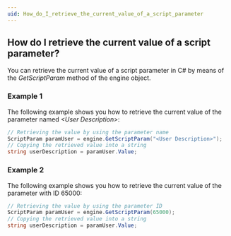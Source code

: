 ```yaml
---
uid: How_do_I_retrieve_the_current_value_of_a_script_parameter
---
```


## How do I retrieve the current value of a script parameter?

You can retrieve the current value of a script parameter in C# by means of the *GetScriptParam* method of the engine object.

### Example 1

The following example shows you how to retrieve the current value of the parameter named *\<User Description>*:

```cs
// Retrieving the value by using the parameter name
ScriptParam paramUser = engine.GetScriptParam("<User Description>");
// Copying the retrieved value into a string
string userDescription = paramUser.Value;
```

### Example 2

The following example shows you how to retrieve the current value of the parameter with ID 65000:

```cs
// Retrieving the value by using the parameter ID
ScriptParam paramUser = engine.GetScriptParam(65000);
// Copying the retrieved value into a string
string userDescription = paramUser.Value;
```

